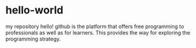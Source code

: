# hello-world
my repository
hello!
github is the platform that offers free programming to professionals as well as for learners.
This provides the way for exploring the programming strategy.
